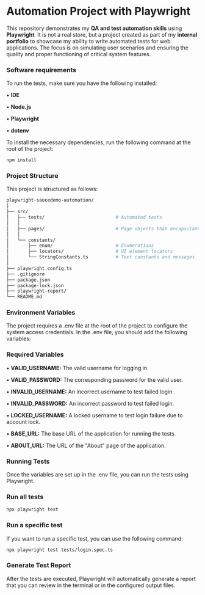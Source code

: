# Automation Project with Playwright

This repository demonstrates my **QA and test automation skills** using **Playwright**. It is not a real store, but a project created as part of my **internal portfolio** to showcase my ability to write automated tests for web applications. The focus is on simulating user scenarios and ensuring the quality and proper functioning of critical system features.

### Software requirements

To run the tests, make sure you have the following installed:

• **IDE**

• **Node.js**

• **Playwright**

• **dotenv**

To install the necessary dependencies, run the following command at the root of the project:

```bash
npm install
```

### Project Structure

This project is structured as follows:

```bash
playwright-saucedemo-automation/
│
├── src/                                 
│   ├── tests/                          # Automated tests
│   │
│   ├── pages/                          # Page objects that encapsulate the UI elements and interactions.
│   │
│   └── constants/                       
│       ├── enum/                       # Enumerations
│       ├── locators/                   # UI element locators
│       └── StringConstants.ts          # Text constants and messages
│
├── playwright.config.ts                
├── .gitignore                          
├── package.json                        
├── package-lock.json                   
├── playwright-report/                  
└── README.md                            
```

### Environment Variables

The project requires a .env file at the root of the project to configure the system access credentials. In the .env file, you should add the following variables:

### Required Variables

• **VALID_USERNAME:** The valid username for logging in.

• **VALID_PASSWORD:** The corresponding password for the valid user.

• **INVALID_USERNAME:** An incorrect username to test failed login.

• **INVALID_PASSWORD:** An incorrect password to test failed login.

• **LOCKED_USERNAME:** A locked username to test login failure due to account lock.

• **BASE_URL:** The base URL of the application for running the tests.

• **ABOUT_URL:** The URL of the "About" page of the application.


### Running Tests

Once the variables are set up in the .env file, you can run the tests using Playwright.

### Run all tests

```bash
npx playwright test
```

### Run a specific test

If you want to run a specific test, you can use the following command:

```bash
npx playwright test tests/login.spec.ts
```

### Generate Test Report

After the tests are executed, Playwright will automatically generate a report that you can review in the terminal or in the configured output files.